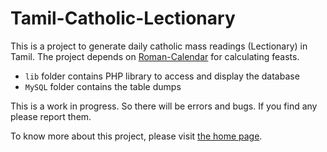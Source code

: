 # Tamil-Catholic-Lectionary

This is a project to generate daily catholic mass readings (Lectionary) in Tamil. The project depends on [Roman-Calendar](https://github.com/jayarathina/Roman-Calendar) for calculating feasts. 

* `lib` folder contains PHP library to access and display the database
* `MySQL` folder contains the table dumps

This is a work in progress. So there will be errors and bugs. If you find any please report them.

To know more about this project, please visit [the home page](http://lectionary.madharasan.com).